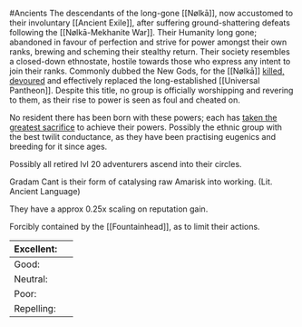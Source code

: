 #Ancients 
The descendants of the long-gone [[Nølkā]], now accustomed to their involuntary [[Ancient Exile]], after suffering ground-shattering defeats following the [[Nølkā-Mekhanite War]]. 
Their Humanity long gone; abandoned in favour of perfection and strive for power amongst their own ranks, brewing and scheming their stealthy return. 
Their society resembles a closed-down ethnostate, hostile towards those who express any intent to join their ranks. 
Commonly dubbed the New Gods, for the [[Nølkā]] [killed, devoured](Theophagy.md) and effectively replaced the long-established [[Universal Pantheon]]. Despite this title, no group is officially worshipping and revering to them, as their rise to power is seen as foul and cheated on. 

No resident there has been born with these powers; each has [taken the greatest sacrifice](Apotheosis.md) to achieve their powers. 
Possibly the ethnic group with the best twilit conductance, as they have been practising eugenics and breeding for it since ages. 

Possibly all retired lvl 20 adventurers ascend into their circles.

Gradam Cant is their form of catalysing raw Amarisk into working.
(Lit. Ancient Language)

They have a approx 0.25x scaling on reputation gain.

Forcibly contained by the [[Fountainhead]], as to limit their actions.


| Excellent: |     |
|------------|-----|
| Good:      |     |
| Neutral:   |     |
| Poor:      |     |
| Repelling: |     |